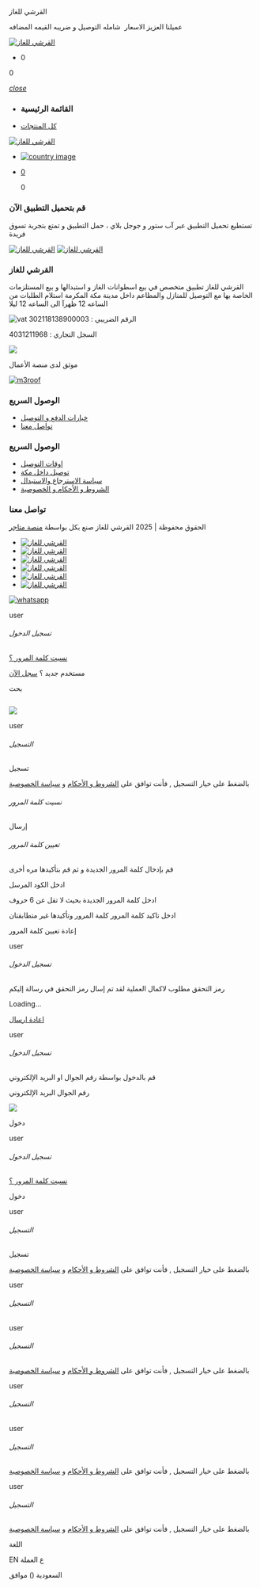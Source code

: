 القرشي للغاز




عميلنا العزيز الاسعار  شامله التوصيل و ضريبه القيمه المضافه

[![القرشي للغاز](https://media.mapp.sa/uploads/stores/202404260524_15198.jpg)](https://alqurashegas.com)

* 0

0

[*close*](javascript:void(0))

* ### القائمة الرئيسية
* [كل المنتجات](https://alqurashegas.com/products)

[![القرشي للغاز](https://media.mapp.sa/uploads/stores/202404260524_15198.jpg)](https://alqurashegas.com/alqurashegas)

* [![country image](https://media.mapp.sa/uploads/countries/1.png)](javascript:void(0))
* [0](https://alqurashegas.com/cart)

  0

### قم بتحميل التطبيق الآن

تستطيع تحميل التطبيق عبر آب ستور و جوجل بلاي ، حمل التطبيق و تمتع بتجربة تسوق فريدة

[![القرشي للغاز](https://cdn.mapp.sa/webStore/themes/moon/images/app-store-download.svg)](https://apps.apple.com/us/app/%D8%A7%D9%84%D9%82%D8%B1%D8%B4%D9%8A-%D9%84%D9%84%D8%BA%D8%A7%D8%B2/id6501955175)
[![القرشي للغاز](https://cdn.mapp.sa/webStore/themes/moon/images/google-play-download.svg)](https://play.google.com/store/apps/details?id=com.matajer.matajerf1l46ou26a6589y1&pcampaignid=web_share)



### القرشي للغاز

القرشي للغاز تطبيق متخصص في بيع اسطوانات الغاز و استبدالها و بيع المستلزمات الخاصة بها مع التوصيل للمنازل والمطاعم داخل مدينة مكة المكرمة استلام الطلبات من الساعه 12 ظهرآ الى الساعه 12 ليلا



![vat](https://cdn.mapp.sa/webStore/themes/moon/images/vat.png)
الرقم الضريبي : 302118138900003

السجل التجاري : 4031211968

[![](https://cdn.mapp.sa/webStore/themes/default/images/sbc.png)](https://eauthenticate.saudibusiness.gov.sa/certificate-details/0000106445)

موثق لدى منصة الأعمال

[![m3roof](https://cdn.mapp.sa/webStore/themes/moon/images/m3roof.svg)](https://maroof.sa/businesses/details/214096)

### الوصول السريع

* [خيارات الدفع و التوصيل](https://alqurashegas.com/shipping)
* [تواصل معنا](https://alqurashegas.com/contactUs)

### الوصول السريع

* [اوقات التوصيل](https://alqurashegas.com/page/422860/%D8%A7%D9%88%D9%82%D8%A7%D8%AA-%D8%A7%D9%84%D8%AA%D9%88%D8%B5%D9%8A%D9%84)
* [توصيل داخل مكة](https://alqurashegas.com/page/422381/%D8%AA%D9%88%D8%B5%D9%8A%D9%84-%D8%AF%D8%A7%D8%AE%D9%84-%D9%85%D9%83%D8%A9)
* [سياسة الاسترجاع والاستبدال](https://alqurashegas.com/page/348297/%D8%B3%D9%8A%D8%A7%D8%B3%D8%A9-%D8%A7%D9%84%D8%A7%D8%B3%D8%AA%D8%B1%D8%AC%D8%A7%D8%B9-%D9%88%D8%A7%D9%84%D8%A7%D8%B3%D8%AA%D8%A8%D8%AF%D8%A7%D9%84)
* [الشروط و الأحكام و الخصوصية](https://alqurashegas.com/page/348296/%D8%A7%D9%84%D8%B4%D8%B1%D9%88%D8%B7-%D9%88-%D8%A7%D9%84%D8%A3%D8%AD%D9%83%D8%A7%D9%85-%D9%88-%D8%A7%D9%84%D8%AE%D8%B5%D9%88%D8%B5%D9%8A%D8%A9-)

### تواصل معنا

الحقوق محفوظة | 2025 القرشي للغاز
صنع بكل  بواسطة [منصة متاجر](https://mapp.sa/)

* [![القرشي للغاز](https://cdn.mapp.sa/webStore/themes/moon/images/MADA.png)](https://alqurashegas.com/shipping)
* [![القرشي للغاز](https://cdn.mapp.sa/webStore/themes/moon/images/applePay.png)](https://alqurashegas.com/shipping)
* [![القرشي للغاز](https://cdn.mapp.sa/webStore/themes/moon/images/visa.png)](https://alqurashegas.com/shipping)
* [![القرشي للغاز](https://cdn.mapp.sa/webStore/themes/moon/images/mastercard.png)](https://alqurashegas.com/shipping)
* [![القرشي للغاز](https://cdn.mapp.sa/webStore/themes/moon/images/bank.png)](https://alqurashegas.com/shipping)
* [![القرشي للغاز](https://cdn.mapp.sa/webStore/themes/moon/images/cash.svg)](https://alqurashegas.com/shipping)

[![whatsapp](https://cdn.mapp.sa/webStore/themes/moon/images/2w2.png)](https://api.whatsapp.com/send?phone=966576188314)



user

###### تسجيل الدخول

[نسيت كلمة المرور ؟](#)

مستخدم جديد ؟ [سجل الآن](modal)

بحث

![]()

![](0000106445)



user

###### التسجيل

تسجيل

بالضغط على خيار التسجيل , فأنت توافق على
[الشروط و الأحكام](https://alqurashegas.com/terms) و
[سياسة الخصوصية](https://alqurashegas.com/terms)



###### نسيت كلمة المرور

إرسال

###### تعيين كلمة المرور

قم بإدخال كلمة المرور الجديدة و ثم قم بتأكيدها مره أخرى

ادخل الكود المرسل

ادخل كلمة المرور الجديدة
بحيث لا تقل عن 6 حروف

ادخل تاكيد كلمة
المرور
كلمة المرور
وتأكيدها غير متطابقتان

إعادة تعيين كلمة المرور

user

###### تسجيل الدخول

رمز التحقق مطلوب لاكمال العملية لقد تم إسال رمز التحقق في رسالة إليكم

Loading...

[اعادة ارسال](javascript:;)

user

###### تسجيل الدخول

قم بالدخول بواسطة رقم الجوال او البريد الإلكتروني

رقم الجوال
البريد الإلكتروني

![](https://alqurashegas.com/captcha/default?bO5WaqYA)

دخول

user

###### تسجيل الدخول

[نسيت كلمة المرور ؟](#)

دخول

user

###### التسجيل

تسجيل

بالضغط على خيار التسجيل , فأنت توافق على
[الشروط و الأحكام](https://alqurashegas.com/terms) و
[سياسة الخصوصية](https://alqurashegas.com/terms)

user

###### التسجيل

user

###### التسجيل

بالضغط على خيار التسجيل , فأنت توافق على
[الشروط و الأحكام](https://alqurashegas.com/terms) و
[سياسة الخصوصية](https://alqurashegas.com/terms)

user

###### التسجيل

user

###### التسجيل

بالضغط على خيار التسجيل , فأنت توافق على
[الشروط و الأحكام](https://alqurashegas.com/terms) و
[سياسة الخصوصية](https://alqurashegas.com/terms)

user

###### التسجيل

بالضغط على خيار التسجيل , فأنت توافق على
[الشروط و الأحكام](https://alqurashegas.com/terms) و
[سياسة الخصوصية](https://alqurashegas.com/terms)

اللغة

EN
ع
العملة


السعودية ()
موافق